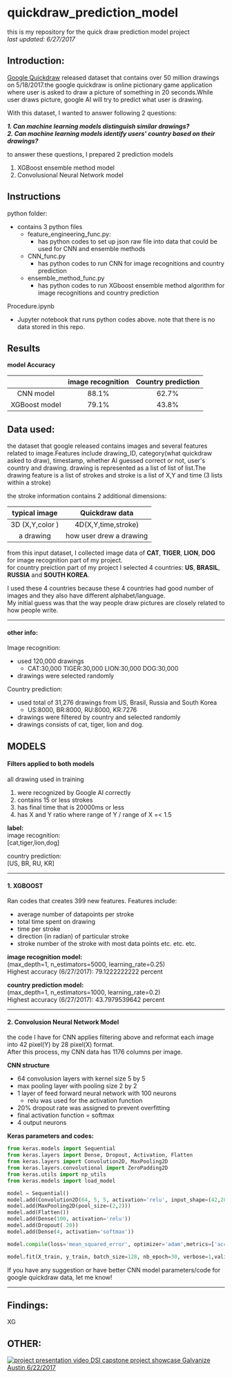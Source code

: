 # quickdraw_prediction_model
this is my repository for the quick draw prediction model project  
_last updated: 6/27/2017_  

## Introduction:

[Google Quickdraw](https://quickdraw.withgoogle.com/data) released dataset that contains over 50 million drawings on 5/18/2017.the google quickdraw is online pictionary game application where user is asked to draw a picture of something in 20 seconds.While user draws picture, google AI will try to predict what user is drawing.  
  
  
With this dataset, I wanted to answer following 2 questions:

**_1. Can machine learning models distinguish similar drawings?_**  
**_2. Can machine learning models identify users' country based on their drawings?_**

to answer these questions, I prepared 2 prediction models
1. XGBoost ensemble method model
2. Convolusional Neural Network model

## Instructions

python folder:  
+ contains 3 python files  
  - feature_engineering_func.py:  
    + has python codes to set up json raw file into data that could be used for CNN and ensemble methods
  - CNN_func.py
    + has python codes to run CNN for image recognitions and country prediction
  - ensemble_method_func.py
    + has python codes to run XGboost ensemble method algorithm for image recognitions and country prediction
   
Procedure.ipynb  
+ Jupyter notebook that runs python codes above. note that there is no data stored in this repo.



## Results

**model Accuracy**  

|                 |  image recognition  |   Country prediction   |
|:--------------: | :------------------:|:----------------------:|
|    CNN model    |        88.1%        |           62.7%        |
|  XGBoost model  |        79.1%        |           43.8%        |


## Data used:

the dataset that google released contains images and several features related to image.Features include drawing_ID, category(what quickdraw asked to draw), timestamp, whether AI guessed correct or not, user's country and drawing. drawing is represented as a list of list of list.The drawing feature is a list of strokes and stroke is a list of X,Y and time (3 lists within a stroke)
  
the stroke information contains 2 additional dimensions:

|  typical image  |   Quickdraw data   |
|:--------------: | :-----------------:|
| 3D (X,Y,color ) | 4D(X,Y,time,stroke)|
|     a drawing   | how user drew a drawing|


from this input dataset, I collected image data of **CAT**, **TIGER**, **LION**, **DOG** for image recognition part of my project.  
for country preiction part of my project I selected 4 countries: **US**, **BRASIL**, **RUSSIA** and **SOUTH KOREA**.  
  
I used these 4 countries because these 4 countries had good number of images and they also have different alphabet/language.  
My initial guess was that the way people draw pictures are closely related to how people write.

------------
#### other info:

Image recognition:
+ used 120,000 drawings
  - CAT:30,000  TIGER:30,000  LION:30,000  DOG:30,000
+ drawings were selected randomly

Country prediction:
+ used total of 31,276 drawings from US, Brasil, Russia and South Korea
  - US:8000, BR:8000, RU:8000, KR:7276
+ drawings were filtered by country and selected randomly
+ drawings consists of cat, tiger, lion and dog.


## MODELS
#### Filters applied to both models  
all drawing used in training  
1. were recognized by Google AI correctly
2. contains 15 or less strokes
3. has final time that is 20000ms or less
4. has X and Y ratio where range of Y / range of X =< 1.5
  
**label:**  
image recognition:  
[cat,tiger,lion,dog]  

country prediction:  
[US, BR, RU, KR]
  
-----------------
#### 1. XGBOOST
 Ran codes that creates 399 new features.
 Features include:
 + average number of datapoints per stroke
 + total time spent on drawing
 + time per stroke
 + direction (in radian) of particular stroke
 + stroke number of the stroke with most data points etc. etc. etc.  
 
 
**image recognition model:**  
(max_depth=1, n_estimators=5000, learning_rate=0.25)  
Highest accuracy (6/27/2017): 79.1222222222 percent
  
  
**country prediction model:**  
(max_depth=1, n_estimators=1000, learning_rate=0.2)  
Highest accuracy (6/27/2017): 43.7979539642 percent  
  
-------------------------
#### 2. Convolusion Neural Network Model  
the code I have for CNN applies filtering above and reformat each image into 42 pixel(Y) by 28 pixel(X) format.  
After this process, my CNN data has 1176 columns per image.  

**CNN structure**  
+ 64 convolusion layers with kernel size 5 by 5
+ max pooling layer with pooling size 2 by 2
+ 1 layer of feed forward neural network with 100 neurons
  - relu was used for the activation function 
+ 20% dropout rate was assigned to prevent overfitting
+ final activation function = softmax
+ 4 output neurons  


**Keras parameters and codes:**  
  
```python
from keras.models import Sequential
from keras.layers import Dense, Dropout, Activation, Flatten
from keras.layers import Convolution2D, MaxPooling2D
from keras.layers.convolutional import ZeroPadding2D
from keras.utils import np_utils
from keras.models import load_model

model = Sequential()
model.add(Convolution2D(64, 5, 5, activation='relu', input_shape=(42,28,1)))
model.add(MaxPooling2D(pool_size=(2,2)))
model.add(Flatten())
model.add(Dense(100, activation='relu'))
model.add(Dropout(.20))
model.add(Dense(4, activation='softmax'))

model.compile(loss='mean_squared_error', optimizer='adam',metrics=['accuracy'])

model.fit(X_train, y_train, batch_size=128, nb_epoch=30, verbose=1,validation_split=0.2)
```
  
If you have any suggestion or have better CNN model parameters/code for google quickdraw data, let me know!

--------------

## Findings:  

XG

## OTHER:  
[![**project presentation video DSI capstone project showcase Galvanize Austin 6/22/2017**](http://img.youtube.com/vi/dA4LeDK251A/0.jpg)](https://www.youtube.com/watch?v=dA4LeDK251A)
